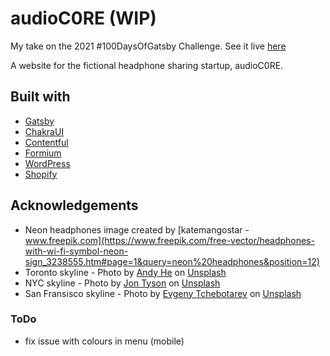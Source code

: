 # audioC0RE (WIP)

My take on the 2021 #100DaysOfGatsby Challenge. See it live [here](https://100daysofgatsby2021main.gtsb.io/)

A website for the fictional headphone sharing startup, audioC0RE. 

## Built with

- [Gatsby](https://www.gatsbyjs.com/)
- [ChakraUI](https://chakra-ui.com/)
- [Contentful](https://www.contentful.com/)
- [Formium](https://formium.io/)
- [WordPress](https://www.wpgraphql.com/)
- [Shopify](https://www.shopify.ca/)

## Acknowledgements
- Neon headphones image created by [katemangostar - www.freepik.com](https://www.freepik.com/free-vector/headphones-with-wi-fi-symbol-neon-sign_3238555.htm#page=1&query=neon%20headphones&position=12)
- Toronto skyline - Photo by <a href="https://unsplash.com/@andyh_film?utm_source=unsplash&amp;utm_medium=referral&amp;utm_content=creditCopyText">Andy He</a> on <a href="https://unsplash.com/?utm_source=unsplash&amp;utm_medium=referral&amp;utm_content=creditCopyText">Unsplash</a>
- NYC skyline - Photo by <a href="https://unsplash.com/@jontyson?utm_source=unsplash&amp;utm_medium=referral&amp;utm_content=creditCopyText">Jon Tyson</a> on <a href="https://unsplash.com/s/photos/new-york-city-skyline?utm_source=unsplash&amp;utm_medium=referral&amp;utm_content=creditCopyText">Unsplash</a>
- San Fransisco skyline - Photo by <a href="https://unsplash.com/@ev25?utm_source=unsplash&amp;utm_medium=referral&amp;utm_content=creditCopyText">Evgeny Tchebotarev</a> on <a href="https://unsplash.com/s/photos/san-fransisco-skyline?utm_source=unsplash&amp;utm_medium=referral&amp;utm_content=creditCopyText">Unsplash</a>


### ToDo

- fix issue with colours in menu (mobile)

